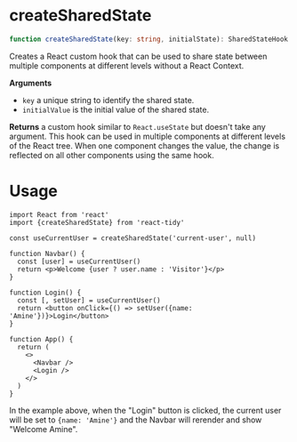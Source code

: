 # createSharedState

```ts
function createSharedState(key: string, initialState): SharedStateHook
```

Creates a React custom hook that can be used to share state between multiple components at different levels without a React Context.

**Arguments**

- `key` a unique string to identify the shared state.
- `initialValue` is the initial value of the shared state.

**Returns** a custom hook similar to `React.useState` but doesn't take any argument. This hook can be used in multiple components at different levels of the React tree. When one component changes the value, the change is reflected on all other components using the same hook.

# Usage

```tsx
import React from 'react'
import {createSharedState} from 'react-tidy'

const useCurrentUser = createSharedState('current-user', null)

function Navbar() {
  const [user] = useCurrentUser()
  return <p>Welcome {user ? user.name : 'Visitor'}</p>
}

function Login() {
  const [, setUser] = useCurrentUser()
  return <button onClick={() => setUser({name: 'Amine'})}>Login</button>
}

function App() {
  return (
    <>
      <Navbar />
      <Login />
    </>
  )
}
```

In the example above, when the "Login" button is clicked, the current user will be set to `{name: 'Amine'}` and the Navbar will rerender and show "Welcome Amine".
